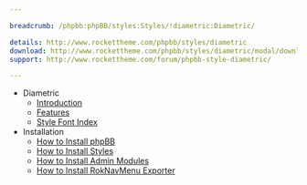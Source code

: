 ```yaml
---

breadcrumb: /phpbb:phpBB/styles:Styles/!diametric:Diametric/

details: http://www.rockettheme.com/phpbb/styles/diametric
download: http://www.rockettheme.com/phpbb/styles/diametric/modal/downloads
support: http://www.rockettheme.com/forum/phpbb-style-diametric/

---
```


* Diametric
	* [Introduction](INDEX.md#introduction)
	* [Features](INDEX.md#features)
    * [Style Font Index](../../../technical_tips/general/font_index.md)
* Installation
	* [How to Install phpBB](../../start/install.md)
	* [How to Install Styles](../../start/styles.md)
	* [How to Install Admin Modules](../../start/styles.md#installing-administrative-modules)
	* [How to Install RokNavMenu Exporter](../../modules/roknavmenu.md)
